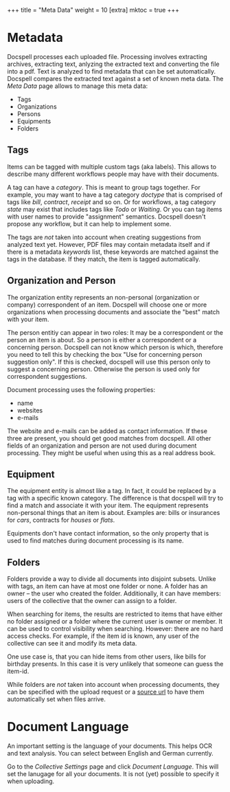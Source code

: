 +++
title = "Meta Data"
weight = 10
[extra]
mktoc = true
+++

# Metadata

Docspell processes each uploaded file. Processing involves extracting
archives, extracting text, anlyzing the extracted text and converting
the file into a pdf. Text is analyzed to find metadata that can be set
automatically. Docspell compares the extracted text against a set of
known meta data. The *Meta Data* page allows to manage this meta data:

- Tags
- Organizations
- Persons
- Equipments
- Folders

## Tags

Items can be tagged with multiple custom tags (aka labels). This
allows to describe many different workflows people may have with their
documents.

A tag can have a *category*. This is meant to group tags together. For
example, you may want to have a tag category *doctype* that is
comprised of tags like *bill*, *contract*, *receipt* and so on. Or for
workflows, a tag category *state* may exist that includes tags like
*Todo* or *Waiting*. Or you can tag items with user names to provide
"assignment" semantics. Docspell doesn't propose any workflow, but it
can help to implement some.

The tags are *not* taken into account when creating suggestions from
analyzed text yet. However, PDF files may contain metadata itself and
if there is a metadata *keywords* list, these keywords are matched
against the tags in the database. If they match, the item is tagged
automatically.


## Organization and Person

The organization entity represents an non-personal (organization or
company) correspondent of an item. Docspell will choose one or more
organizations when processing documents and associate the "best" match
with your item.

The person entitiy can appear in two roles: It may be a correspondent
or the person an item is about. So a person is either a correspondent
or a concerning person. Docspell can not know which person is which,
therefore you need to tell this by checking the box "Use for
concerning person suggestion only". If this is checked, docspell will
use this person only to suggest a concerning person. Otherwise the
person is used only for correspondent suggestions.

Document processing uses the following properties:

- name
- websites
- e-mails

The website and e-mails can be added as contact information. If these
three are present, you should get good matches from docspell. All
other fields of an organization and person are not used during
document processing. They might be useful when using this as a real
address book.


## Equipment

The equipment entity is almost like a tag. In fact, it could be
replaced by a tag with a specific known category. The difference is
that docspell will try to find a match and associate it with your
item. The equipment represents non-personal things that an item is
about. Examples are: bills or insurances for *cars*, contracts for
*houses* or *flats*.

Equipments don't have contact information, so the only property that
is used to find matches during document processing is its name.


## Folders

Folders provide a way to divide all documents into disjoint subsets.
Unlike with tags, an item can have at most one folder or none. A
folder has an owner – the user who created the folder. Additionally,
it can have members: users of the collective that the owner can assign
to a folder.

When searching for items, the results are restricted to items that
have either no folder assigned or a folder where the current user is
owner or member. It can be used to control visibility when searching.
However: there are no hard access checks. For example, if the item id
is known, any user of the collective can see it and modify its meta
data.

One use case is, that you can hide items from other users, like bills
for birthday presents. In this case it is very unlikely that someone
can guess the item-id.

While folders are *not* taken into account when processing documents,
they can be specified with the upload request or a [source
url](@/docs/webapp/uploading.md#anonymous-upload) to have them
automatically set when files arrive.


# Document Language

An important setting is the language of your documents. This helps OCR
and text analysis. You can select between English and German
currently.

Go to the *Collective Settings* page and click *Document
Language*. This will set the lanugage for all your documents. It is
not (yet) possible to specify it when uploading.
